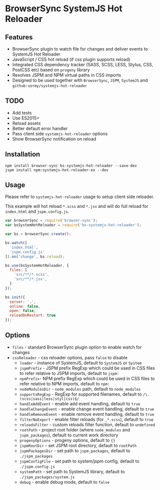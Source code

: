 # BrowserSync SystemJS Hot Reloader #

## Features ##

* BrowserSync plugin to watch file for changes and deliver events to
  SystemJS Hot Reloader
* JavaScript / CSS hot reload (if css plugin supports reload)
* Integrated CSS dependency tracker (SASS, SCSS, LESS, Stylus, CSS, PostCSS etc)
  based on `progeny` library
* Resolves JSPM and NPM virtual paths in CSS imports
* Designed to be used together with `BrowserSync`, `JSPM`, `SystemJS` and
  `github:sormy/systemjs-hot-reloader`

## TODO ##

* Add tests
* Use ES2015+
* Reload assets
* Better default error handler
* Pass client side `systemjs-hot-reloader` options
* Show BrowserSync notification on reload

## Installation ##

```shell
npm install browser-sync bs-systemjs-hot-reloader --save-dev
jspm install npm:systemjs-hot-reloader-ex --dev
```

## Usage ##

Please refer to `systemjs-hot-reloader` usage to setup client side reloader.

This example will hot reload `*.scss` and `*.jsx` and will do full reload for
`index.html` and `jspm.config.js`.

```javascript
var browserSync = require('browser-sync');
var bsSystemHotReloader = require('bs-systemjs-hot-reloader');

var bs = browserSync.create();

bs.watch([
  'index.html',
  'jspm.config.js'
]).on('change', bs.reload);

bs.use(bsSystemHotReloader, {
  files: [
    'src/**/*.scss',
    'src/**/*.jsx',
  ]
});

bs.init({
  server: '.',
  online: false,
  open: false,
  reloadOnRestart: true
});
```

## Options ##

* `files` - standard BrowserSync plugin option to enable watch for changes
* `cssReloader` - css reloader options, pass `false` to disable
  * `loader` - instance of SystemJS, default to `SystemJS` or `System`
  * `jspmPrefix` - JSPM prefix RegExp which could be used in CSS files to refer
    relative to JSPM imports, default to `jspm:`
  * `npmPrefix`- NPM prefix RegExp which could be used in CSS files to refer
    relative to NPM imports, default to `npm:`
  * `nodeModulesDir` - `node_modules` path, default to `node_modules`
  * `supportsRegExp` - RegExp for supported filenames, default to
    `/\.(scss|sass|less|styl|css)$/`
  * `handleAddEvent` - enable add event handling, default to `true`
  * `handleChangeEvent` - enable change event handling, default to `true`
  * `handleRemoveEvent` - enable remove event handling, default to `true`
  * `filterNoExport` - enable filter reloads (for `_*.scss`), default to `true`
  * `reloadsFilter` - custom reloads filter function, default to `undefined`
  * `rootPath` - project root folder (where `node_modules` and `jspm_packages`),
    default to current work directory
  * `progenyOptions` - progeny options, default to `{}`
  * `jspmRootDir` - set JSPM root directory, default to `rootPath`
  * `jspmPackagesDir` - set path to `jspm_packages`, default to `./jspm_packages`
  * `jspmConfigFile` - set path to system/jspm config, default to `./jspm.config.js`
  * `systemPath` - set path to SystemJS library, default to
    `./jspm_packages/system.js`
  * `debug` - enable debug mode, default to `false`
